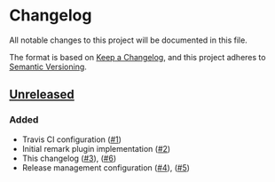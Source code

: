 # Changelog

All notable changes to this project will be documented in this file.

The format is based on [Keep a Changelog](https://keepachangelog.com/en/1.0.0/),
and this project adheres to [Semantic Versioning](https://semver.org/spec/v2.0.0.html).

## [Unreleased]

### Added

-   Travis CI configuration ([#1])
-   Initial remark plugin implementation ([#2])
-   This changelog ([#3]), ([#6])
-   Release management configuration ([#4]), ([#5])

[#1]: https://github.com/jarrodldavis/remark-changelog-version-bump/pull/1

[#2]: https://github.com/jarrodldavis/remark-changelog-version-bump/pull/2

[#3]: https://github.com/jarrodldavis/remark-changelog-version-bump/pull/3

[#4]: https://github.com/jarrodldavis/remark-changelog-version-bump/pull/4

[#5]: https://github.com/jarrodldavis/remark-changelog-version-bump/pull/5

[#6]: https://github.com/jarrodldavis/remark-changelog-version-bump/pull/6

[Unreleased]: https://github.com/jarrodldavis/remark-changelog-version-bump/compare/v0.0.1...HEAD
